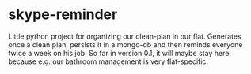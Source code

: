 # skype-reminder

Little python project for organizing our clean-plan in our flat. 
Generates once a clean plan, persists it in a mongo-db and then reminds everyone twice a week on his job.
So far in version 0.1, it will maybe stay here because e.g. our bathroom management is very flat-specific.